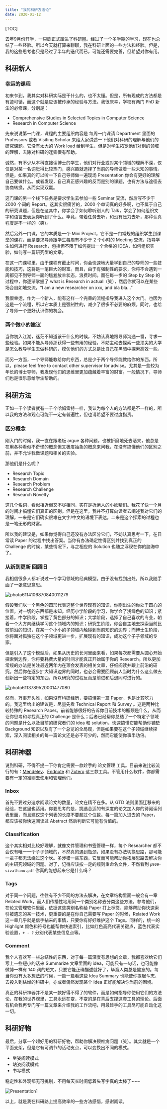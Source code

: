 ```yaml
---
title: "我的科研方法论"
date: 2020-01-12
---
```


[TOC]

去年9月份开学，一只脚正式踏进了科研圈。经过了一个多学期的学习，现在也总结了一些经验。所以今天就打算来聊聊，我在科研上面的一些方法和经验。但是，我的这些思考也只是经过了半年的迭代而已，可能还需要完善，但希望对你有用。

## 科研新人

### 幸运的课程

初来乍到，我其实对科研实际是干什么的，也不太懂。但是，所有现成的方法都是有迹可循，而这个就是应该被传承的经验与方法。我很庆幸，学校有两门 PhD 新生的必修课，分别是：

- Comprehensive Studies in Selected Topics in Computer Science
- Research in Computer Science

先来说说第一门课，课程的主要组织内容是 每周一门课请 Department 里面的 Professors 或者 Visiting Scholar 来给大家讲述一下他们对科研的理解与他们的研究课题。它没有太大的 Work load 给到学生，但是对学生拓宽他们对别的领域的理解，去除对科研的迷雾很有帮助。

诚然，有不少从本科直接读博士的学生，他们对行业或对某个领域的理解不深，仅仅是对某一名词觉得比较热门，感兴趣就选择了当前的导师做着一些未知的事情。但是，如果真的可以听一下自己导师做一遍现场 Presentation 你会有更好的理解自己要做什么。或者发现，自己真正感兴趣的反而是别的课题，也有方法与途径去协商转换，从而实现双赢。

这门课的另一个线下任务是要求学生去参加一些 Seminar 交流，然后写不少于 2000 个词的 Report。这其实很痛苦的，2000 个单词真的好多啊，也不属于自己的研究课题，但是在这其中，你学会了如何聆听别人的 Talk，学会了如何组织文字和语言去表达你听到了什么。毕竟，带着任务去听，和没有压力去听，那种认真程度是不一样的（笑）。

然后另外一门课，它的本质是一个 Mini Project，它不是一门常规的组织学生到课堂的课程，而是要求导师跟学生每周有不少于 2 个小时的 Meeting 交流，指导学生如何进行 Research，包括但不限于如何提出一个合格的 IDEA，如何组织实验，如何写一篇研究型的文章。

在这一门课程里，由于课程有截止时间，你会快速地大量学到自己的导师的一些技能和技巧，这将是一笔巨大的财富。而且，由于有强制性的要求，你将不会遇到一周都见不到导师一面的尴尬放羊状态，浪费时间。而在每一步的 Step by Step 的过程中，你逐渐掌握了 what is Research in actual（笑），然后你就可以在某些场合自如地交流，“I am a new researcher on xxx, and bla bla...”

我很幸运，作为一个新人，能有这样一个完善的流程指导我进入这个大门。也因为这是一个流程，所以它本质上是强制性的，减少了很多不必要的麻烦。同时，也给了导师一个更好认识你的机会。

### 两个微小的建议

当你初入江湖，迷茫不知道该干什么的时候，不妨认真地跟导师沟通一番，寻求一些经验。如果不能从导师那获得一些有用的经验，不妨主动去探索一些顶尖的大学是怎么教导学生去做科研的，模仿他们的方式总是比自己在黑暗中探索高效一些。

而另一方面，一个导师能教给你的东西，总是少于两个导师能教给你的东西。所以，please feel free to contact other supervisor for advise。尤其是一些较为年长的博士导师，我发现他们的思维里更加蕴藏着丰富的财富。一般情况下，导师们也是很乐意给学生帮助的。

## 科研方法

正如一千个读者就有一千个哈姆雷特一样，我认为每个人的方法都是不一样的，所以我的方法和观点可能不一定有普遍性，但也请希望不要过度指责。

### 区分概念

刚入门的时候，我一直在跟老板 argue 各种问题，也被折磨地死去活来，他总是在用各种看似不奇怪的概念但又极度抽象的概念来问我，在没有搞懂他们的区别之前，并不允许我做课题和相关的实验。

那他们是什么呢？

- Research Topic
- Research Domain
- Research Problem
- Research Challenge
- Research Novelty

这几个名词，看似相近但又不尽相同，实在是折磨人的小妖精们。我花了快一个月的时间才搞懂它们真正的区别。但是在这里，我并不打算向读者去阐述我对它们的理解，一来是它们确实很难在文字/中文的语境下表达，二来是这个探索的过程也是一笔无形的财富。

所以我的建议是，如果你觉得自己还没有办法区分它们，不妨认真思考一下，在日常读 Paper 的过程中找出答案。当你有办法确定性得区别并找到真正的 Challenge 的时候，某些情况下，与之相应的 Solution 也随之浮现在你的脑海中了。

### 从新到更新 回顾旧

我相信很多人都听说过一个学习领域的经典模型。由于没有找到出处，所以我随手画了一张意思意思。

![photo6114106870840011279](https://image.wsine.top/3B4B2EF7A58AA69AB2B33D8BC049E3F8.jpg)

假设我们以一个黑色的圆形代表这整个世界现有的知识，你刚出生的你处于圆心的位置，对一切的东西都是未知。经历小学阶段的学习，你学会了浅绿色的知识；紧接着，中学阶段，掌握了黄色部分的知识；大学阶段，选择了自己喜欢的专业，朝着一个大方向继续学习这个领域内的知识；研究生阶段，你会自主地去探索当前比较前沿的知识，在某一个小小的子领域内触碰到当前知识的边界；而博士生阶段，你将面对孤独在这个子领域更进一步，扩展现有的知识，成功这个子子领域的专家。

但是引入了这个模型后，如果从历史的长河里面来看，如果每次都需要从圆心开始探索到边界，你将要耗费大量的时间才能真正开始属于你的 Research。所以更加常规的办法是关注最近两年内在顶会发表的相关文章，仔细阅读并跟上前沿的研究。然后你在逐步扩大知识边界的同时，也必会需要回顾前人当时为什么这么做去创新出一些特定的东西，所以研究的过程反而是前进和后退同时进行的。

![photo6113789520001477080](https://image.wsine.top/C029ADE261D7FC6D8A5009733EFF3530.jpg)

然而，万事开头难，如果没有科研经历，要搞懂第一篇 Paper，也是比较吃力的。我这里给出的建议是，尽量先看 Technical Report 和 Survey 。这是两种比较特殊的 Research Paper。前者能够很好的告诉你目前技术的瓶颈是什么，从而让你思考和寻找真正的 Challenge 是什么；后者已经帮你总结了一个特定子领域的问题是什么以及目前的研究者们的 idea 和 solution，快速搞懂它能帮助你铺垫 Background 知识以及有了一个总览的全局观，但是如果要在这个子领域继续探索，深入阅读相关的每一篇论文还是必不可少的，然而它能使你事半功倍。

## 科研神器

说到科研，不得不提一下你肯定需要一款趁手的 论文管理 工具。目前来说比较流行的有：[Mendeley](https://www.mendeley.com/)、[Endnote](https://endnote.com/) 和 [Zotero](https://www.zotero.org/) 这三款工具。不管用什么软件，你都需要有一定的准则去使用和管理他们。

### Inbox

首先不要过分追求阅读论文的数量，论文在精不在多。从 GTD 法则里面迁移来的经验，在这里也适用。你要思考的是，挑选合适的有深度的论文加入你的待阅读列表里面，而且建议这个列表的长度不要超过个位数。每一篇加入进去的 Paper，都应该被你快速阅读过 Abstract 然后判断它可能有价值的。

### Classification

这个其实相对比较好理解，就像文件管理和书签管理一样，每个 Researcher 都不会仅有唯一一个子子领域的，不然真的遇到瓶颈，如果没有办法切换思路，那可能一辈子都无法绕过这个坎。多涉猎一些东西，它反而可能帮助你拓展思路去解决你的主研究领域的问题。对了，记得应该按一定的规则重命名文件，不然看到 `p909-sivathanu.pdf` 你真的能想起来它是什么吗？

### Tags

对于同一个问题，往往有不少不同的方法去解决，在文章结构里面一般会有一章 Related Work，而人们传播性地用同一个类别名称去分类这些方法。参考他们，在论文管理软件里面，依据这些类别名称给 Paper 打上标签，能够帮助你快速索引被遗忘的某一技术，更重要的是在你自己需要写 Paper 的时候，Related Work 这一章几乎就是信手拈来的事情，只要你有好好维护这个 Tags。同样的，统一的 Highlight 颜色和符号也能帮你快速索引，比如红色高亮代表关键点，蓝色代表实验设置，`+ - ?` 分别代表某些信息点等。

### Comment

我个人喜欢写一些总结性的东西，对于每一篇深度有思想的文章，我都喜欢给它们写上一些短小的话来 Summarize 文章里面的 idea，可能只有一句话，也可能像微博一样有 140 词的短文，只要它能正确描述就好了，毕竟人类总是健忘的。每当你没有太多想法的时候，一篇一篇看这些 Idea Summary 也能使你提起斗志，去投入到枯燥的科研中，亦或者偶然发现某个 Idea 正好能解决你当前的困境。



真正的科研神器并不是某一款好得不得了的软件，而是如何指导你使用它们的方法论，在我的世界观里，工具永远在变，不变的是在背后支撑这套工具的理论。后面有机会我再专门写一篇文章来介绍我的工作流吧，用最趁手的工具尽可能自动化这一切。

## 科研好物

最后，分享一个超好用的科研好物，帮助你解决颈椎病问题（笑）。其实就是一个平面支架，但是它有可调节的活动支点，可以变换出不同的模式。

- 坐姿阅读模式
- 站姿阅读模式
- 书写模式

稳定性和外观都无可挑剔，不用每天长时间低着头写字真的太棒了~~~

![Presentation1](https://image.wsine.top/9AF6E8BD3A39C7FF4FAC8A1606505328.png)



以上，就是我在科研路上提高效率的一些方法感悟，感谢阅读。
